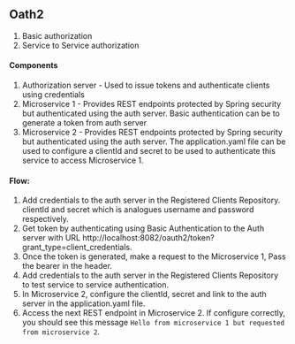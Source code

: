 ## Oath2
1. Basic authorization
2. Service to Service authorization

#### Components
1. Authorization server - Used to issue tokens and authenticate clients using credentials
2. Microservice 1 - Provides REST endpoints protected by Spring security but authenticated using the auth server. Basic authentication can be to generate a token from auth server
3. Microservice 2 - Provides REST endpoints protected by Spring security but authenticated using the auth server. The application.yaml file can be used to configure a clientId and secret to be used to authenticate this service to access Microservice 1.


#### Flow:
1. Add credentials to the auth server in the Registered Clients Repository. clientId and secret which is analogues username and password respectively.
2. Get token by authenticating using Basic Authentication to the Auth server with URL http://localhost:8082/oauth2/token?grant_type=client_credentials.
3. Once the token is generated, make a request to the Microservice 1, Pass the bearer in the header.
4. Add credentials to the auth server in the Registered Clients Repository to test service to service authentication.
5. In Microservice 2, configure the clientId, secret and link to the auth server in the application.yaml file.
6. Access the next REST endpoint in Microservice 2. If configure correctly, you should see this message `Hello from microservice 1 but requested from microservice 2`.